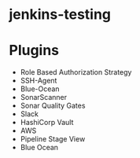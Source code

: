 # jenkins-testing

# Plugins
* Role Based Authorization Strategy
* SSH-Agent
* Blue-Ocean
* SonarScanner
* Sonar Quality Gates
* Slack
* HashiCorp Vault
* AWS
* Pipeline Stage View
* Blue Ocean